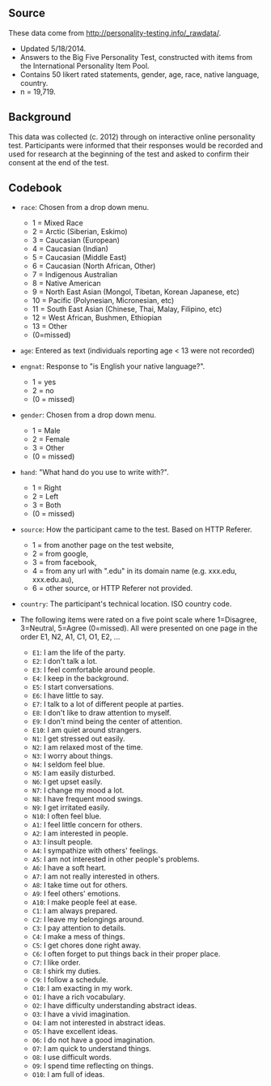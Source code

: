 ## Source

These data come from http://personality-testing.info/_rawdata/.

- Updated 5/18/2014. 
- Answers to the Big Five Personality Test, constructed with items from the International Personality Item Pool.
- Contains 50 likert rated statements, gender, age, race, native language, country.
- n = 19,719.

## Background

This data was collected (c. 2012) through on interactive online personality test. Participants were informed that their responses would be recorded and used for research at the beginning of the test and asked to confirm their consent at the end of the test.

## Codebook

- `race`: Chosen from a drop down menu. 
    + 1 = Mixed Race
    + 2 = Arctic (Siberian, Eskimo)
    + 3 = Caucasian (European)
    + 4 = Caucasian (Indian)
    + 5 = Caucasian (Middle East)
    + 6 = Caucasian (North African, Other)
    + 7 = Indigenous Australian
    + 8 = Native American
    + 9 = North East Asian (Mongol, Tibetan, Korean Japanese, etc)
    + 10 = Pacific (Polynesian, Micronesian, etc)
    + 11 = South East Asian (Chinese, Thai, Malay, Filipino, etc)
    + 12 = West African, Bushmen, Ethiopian
    + 13 = Other
    + (0=missed)

- `age`: Entered as text (individuals reporting age < 13 were not recorded)

- `engnat`: Response to "is English your native language?". 
    + 1 = yes
    + 2 = no 
    + (0 = missed)

- `gender`: Chosen from a drop down menu. 
    + 1 = Male
    + 2 = Female 
    + 3 = Other 
    + (0 = missed)

- `hand`: "What hand do you use to write with?". 
    + 1 = Right
    + 2 = Left 
    + 3 = Both 
    + (0 = missed)

- `source`: How the participant came to the test. Based on HTTP Referer. 
    + 1 = from another page on the test website, 
    + 2 = from google, 
    + 3 = from facebook, 
    + 4 = from any url with ".edu" in its domain name (e.g. xxx.edu, xxx.edu.au), 
    + 6 = other source, or HTTP Referer not provided.

- `country`: The participant's technical location. ISO country code.

- The following items were rated on a five point scale where 1=Disagree, 3=Neutral, 5=Agree (0=missed). All were presented on one page in the order E1, N2, A1, C1, O1, E2, ...
    + `E1`: I am the life of the party.
    + `E2`: I don't talk a lot.
    + `E3`: I feel comfortable around people.
    + `E4`: I keep in the background.
    + `E5`: I start conversations.
    + `E6`: I have little to say.
    + `E7`: I talk to a lot of different people at parties.
    + `E8`: I don't like to draw attention to myself.
    + `E9`: I don't mind being the center of attention.
    + `E10`: I am quiet around strangers.
    + `N1`: I get stressed out easily.
    + `N2`: I am relaxed most of the time.
    + `N3`: I worry about things.
    + `N4`: I seldom feel blue.
    + `N5`: I am easily disturbed.
    + `N6`: I get upset easily.
    + `N7`: I change my mood a lot.
    + `N8`: I have frequent mood swings.
    + `N9`: I get irritated easily.
    + `N10`: I often feel blue.
    + `A1`: I feel little concern for others.
    + `A2`: I am interested in people.
    + `A3`: I insult people.
    + `A4`: I sympathize with others' feelings.
    + `A5`: I am not interested in other people's problems.
    + `A6`: I have a soft heart.
    + `A7`: I am not really interested in others.
    + `A8`: I take time out for others.
    + `A9`: I feel others' emotions.
    + `A10`: I make people feel at ease.
    + `C1`: I am always prepared.
    + `C2`: I leave my belongings around.
    + `C3`: I pay attention to details.
    + `C4`: I make a mess of things.
    + `C5`: I get chores done right away.
    + `C6`: I often forget to put things back in their proper place.
    + `C7`: I like order.
    + `C8`: I shirk my duties.
    + `C9`: I follow a schedule.
    + `C10`: I am exacting in my work.
    + `O1`: I have a rich vocabulary.
    + `O2`: I have difficulty understanding abstract ideas.
    + `O3`: I have a vivid imagination.
    + `O4`: I am not interested in abstract ideas.
    + `O5`: I have excellent ideas.
    + `O6`: I do not have a good imagination.
    + `O7`: I am quick to understand things.
    + `O8`: I use difficult words.
    + `O9`: I spend time reflecting on things.
    + `O10`: I am full of ideas.
